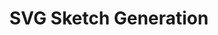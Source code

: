 ---
slug: svg-sketch
title: SVG Sketch Generation
description: Generate an SVG sketch of an image.
---